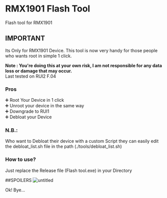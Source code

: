 # RMX1901 Flash Tool
Flash tool for RMX1901 

## IMPORTANT
Its Only for RMX1901 Device.
This tool is now very handy for those people who wants root in simple 1 click.

**Note : You're doing this at your own risk, I am not responsible for any data loss or damage that may occur.** <br>
Last tested on RUI2 F.04

### Pros

➕ Root Your Device in 1 click <br>
➕ Unroot your device in the same way <br>
➕ Downgrade to RUI1 <br>
➕ Debloat your Device <br>

### N.B.: 
Who want to Debloat their device with a custom Script they can easily edit the debloat_list.sh file in the path (./tools/debloat_list.sh)

### How to use?
Just replace the Release file (Flash tool.exe) in your Directory

##SPOILERS
![untitled](https://user-images.githubusercontent.com/67144582/180589579-8f58fd32-8d69-448e-bc35-8c6368daa6c0.JPG)

Ok! Bye...
